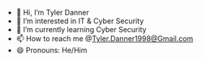 - 👋 Hi, I’m Tyler Danner
- 👀 I’m interested in IT & Cyber Security
- 🌱 I’m currently learning Cyber Security
- 📫 How to reach me @Tyler.Danner1998@Gmail.com
- 😄 Pronouns: He/Him

<!---
DannerDesigns/DannerDesigns is a ✨ special ✨ repository because its `README.md` (this file) appears on your GitHub profile.
You can click the Preview link to take a look at your changes.
--->
